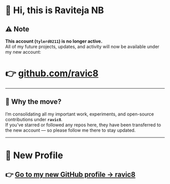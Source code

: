 # 👋 Hi, this is Raviteja NB

## ⚠️ Note
**This account (`tylerd0211`) is no longer active.**  
All of my future projects, updates, and activity will now be available under my new account:

# 👉 [github.com/ravic8](https://github.com/ravic8)

---

## 🚀 Why the move?
I’m consolidating all my important work, experiments, and open-source contributions under **`ravic8`**.  
If you’ve starred or followed any repos here, they have been transferred to the new account — so please follow me there to stay updated.

---

# 📌 New Profile
## 👉 **[Go to my new GitHub profile → ravic8](https://github.com/ravic8)**
